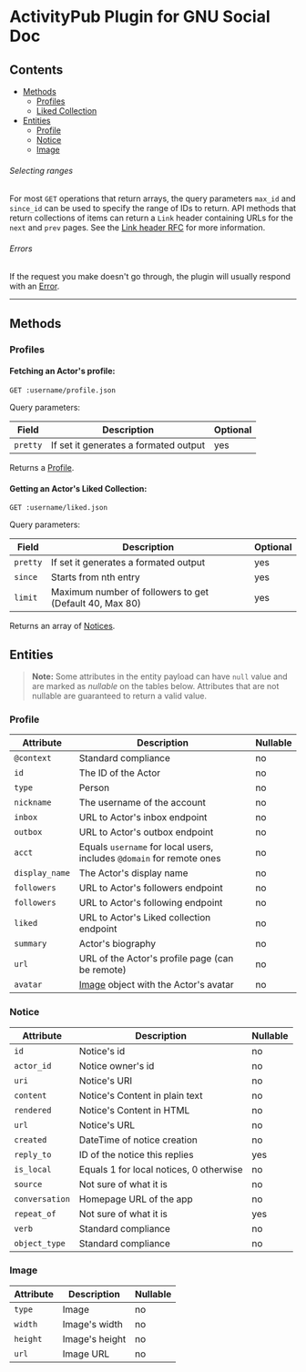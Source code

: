 ActivityPub Plugin for GNU Social Doc
=====================================

## Contents

- [Methods](#methods)
  - [Profiles](#profiles)
  - [Liked Collection](#liked-collection)
- [Entities](#entities)
  - [Profile](#profile)
  - [Notice](#notice)
  - [Image](#image)

###### Selecting ranges

For most `GET` operations that return arrays, the query parameters `max_id` and `since_id` can be used to specify the range of IDs to return.
API methods that return collections of items can return a `Link` header containing URLs for the `next` and `prev` pages.
See the [Link header RFC](https://tools.ietf.org/html/rfc5988) for more information.

###### Errors

If the request you make doesn't go through, the plugin will usually respond with an [Error](#error).

___

## Methods

### Profiles

#### Fetching an Actor's profile:

    GET :username/profile.json

Query parameters:

| Field      | Description                                                    | Optional   |
| ---------- | -------------------------------------------------------------- | ---------- |
| `pretty`   | If set it generates a formated output                          | yes        |

Returns a [Profile](#profile).


#### Getting an Actor's Liked Collection:

    GET :username/liked.json

Query parameters:

| Field      | Description                                                    | Optional   |
| ---------- | -------------------------------------------------------------- | ---------- |
| `pretty`   | If set it generates a formated output                          | yes        |
| `since`    | Starts from nth entry                                          | yes        |
| `limit`    | Maximum number of followers to get (Default 40, Max 80)        | yes        |

Returns an array of [Notices](#notice).


## Entities

> **Note:** Some attributes in the entity payload can have ``null`` value and are marked as _nullable_ on the tables below. Attributes that are not nullable are guaranteed to return a valid value.

### Profile

| Attribute                | Description                                                                        | Nullable |
| ------------------------ | ---------------------------------------------------------------------------------- | -------- |
| `@context`               | Standard compliance                                                                | no       |
| `id`                     | The ID of the Actor                                                                | no       |
| `type`                   | Person                                                                             | no       |
| `nickname`               | The username of the account                                                        | no       |
| `inbox`                  | URL to Actor's inbox endpoint                                                      | no       |
| `outbox`                 | URL to Actor's outbox endpoint                                                     | no       |
| `acct`                   | Equals `username` for local users, includes `@domain` for remote ones              | no       |
| `display_name`           | The Actor's display name                                                           | no       |
| `followers`              | URL to Actor's followers endpoint                                                  | no       |
| `followers`              | URL to Actor's following endpoint                                                  | no       |
| `liked`                  | URL to Actor's Liked collection endpoint                                           | no       |
| `summary`                | Actor's biography                                                                  | no       |
| `url`                    | URL of the Actor's profile page (can be remote)                                    | no       |
| `avatar`                 | [Image](#image) object with the Actor's avatar                                     | no       |

### Notice

| Attribute                | Description                                  | Nullable |
| ------------------------ | -------------------------------------------- | -------- |
| `id`                     | Notice's id                                  | no       |
| `actor_id`               | Notice owner's id                            | no       |
| `uri`                    | Notice's URI                                 | no       |
| `content`                | Notice's Content in plain text               | no       |
| `rendered`               | Notice's Content in HTML                     | no       |
| `url`                    | Notice's URL                                 | no       |
| `created`                | DateTime of notice creation                  | no       |
| `reply_to`               | ID of the notice this replies                | yes      |
| `is_local`               | Equals 1 for local notices, 0 otherwise      | no       |
| `source`                 | Not sure of what it is                       | no       |
| `conversation`           | Homepage URL of the app                      | no       |
| `repeat_of`              | Not sure of what it is                       | yes      |
| `verb`                   | Standard compliance                          | no       |
| `object_type`            | Standard compliance                          | no       |

### Image

| Attribute                | Description             | Nullable |
| ------------------------ | ----------------------- | -------- |
| `type`                   | Image                   | no       |
| `width`                  | Image's width           | no       |
| `height`                 | Image's height          | no       |
| `url`                    | Image URL               | no       |
